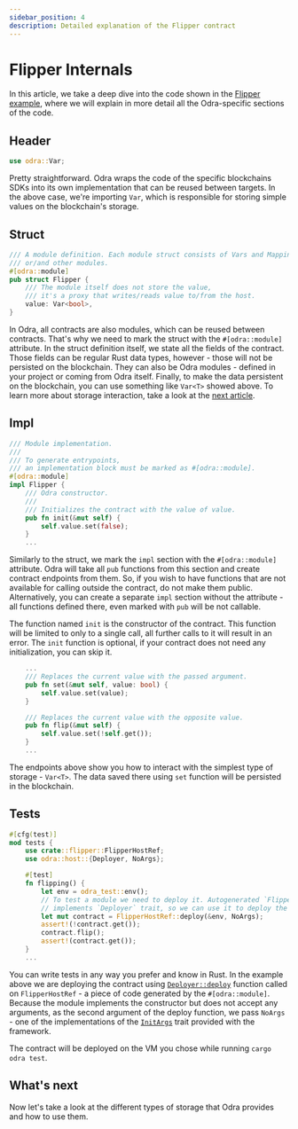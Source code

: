 ```yaml
---
sidebar_position: 4
description: Detailed explanation of the Flipper contract
---
```


# Flipper Internals
In this article, we take a deep dive into the code shown in the
[Flipper example](../getting-started/flipper.md), where we will explain in more detail all
the Odra-specific sections of the code.

## Header

```rust title="flipper.rs"
use odra::Var;
```

Pretty straightforward. Odra wraps the code of the specific blockchains SDKs into its own implementation
that can be reused between targets. In the above case, we're importing `Var`, which is responsible
for storing simple values on the blockchain's storage.

## Struct

```rust title="flipper.rs"
/// A module definition. Each module struct consists of Vars and Mappings
/// or/and other modules.
#[odra::module]
pub struct Flipper {
    /// The module itself does not store the value,
    /// it's a proxy that writes/reads value to/from the host.
    value: Var<bool>,
}
```

In Odra, all contracts are also modules, which can be reused between contracts. That's why we need
to mark the struct with the `#[odra::module]` attribute. In the struct definition itself, we state all
the fields of the contract. Those fields can be regular Rust data types, however - those will not
be persisted on the blockchain. They can also be Odra modules - defined in your project or coming
from Odra itself. Finally, to make the data persistent on the blockchain, you can use something like
`Var<T>` showed above. To learn more about storage interaction, take a look at the
[next article](05-storage-interaction.md).

## Impl
```rust title="flipper.rs"
/// Module implementation.
///
/// To generate entrypoints,
/// an implementation block must be marked as #[odra::module].
#[odra::module]
impl Flipper {
    /// Odra constructor.
    ///
    /// Initializes the contract with the value of value.
    pub fn init(&mut self) {
        self.value.set(false);
    }
    ...
```
Similarly to the struct, we mark the `impl` section with the `#[odra::module]` attribute. Odra will take all
`pub` functions from this section and create contract endpoints from them. So, if you wish to have
functions that are not available for calling outside the contract, do not make them public. Alternatively,
you can create a separate `impl` section without the attribute - all functions defined there, even marked
with `pub` will be not callable.

The function named `init` is the constructor of the contract. This function will be limited to only
to a single call, all further calls to it will result in an error. The `init` function is optional,
if your contract does not need any initialization, you can skip it.

```rust title="flipper.rs"
    ...
    /// Replaces the current value with the passed argument.
    pub fn set(&mut self, value: bool) {
        self.value.set(value);
    }

    /// Replaces the current value with the opposite value.
    pub fn flip(&mut self) {
        self.value.set(!self.get());
    }
    ...
```
The endpoints above show you how to interact with the simplest type of storage - `Var<T>`. The data
saved there using `set` function will be persisted in the blockchain.

## Tests
```rust title="flipper.rs"
#[cfg(test)]
mod tests {
    use crate::flipper::FlipperHostRef;
    use odra::host::{Deployer, NoArgs};

    #[test]
    fn flipping() {
        let env = odra_test::env();
        // To test a module we need to deploy it. Autogenerated `FlipperHostRef`
        // implements `Deployer` trait, so we can use it to deploy the module.
        let mut contract = FlipperHostRef::deploy(&env, NoArgs);
        assert!(!contract.get());
        contract.flip();
        assert!(contract.get());
    }
    ...
```
You can write tests in any way you prefer and know in Rust. In the example above we are deploying the
contract using [`Deployer::deploy`] function called on `FlipperHostRef` - a piece of code generated 
by the `#[odra::module]`. Because the module implements the constructor but does not accept any arguments, 
as the second argument of the deploy function, we pass `NoArgs` - one of the implementations of 
the [`InitArgs`] trait provided with the framework. 

The contract will be deployed on the VM you chose while running `cargo odra test`.

## What's next
Now let's take a look at the different types of storage that Odra provides and how to use them.

[`Deployer::deploy`]: https://docs.rs/odra/0.9.0/odra/host/trait.Deployer.html#tymethod.deploy
[`InitArgs`]: https://docs.rs/odra/0.9.0/odra/host/trait.InitArgs.html
